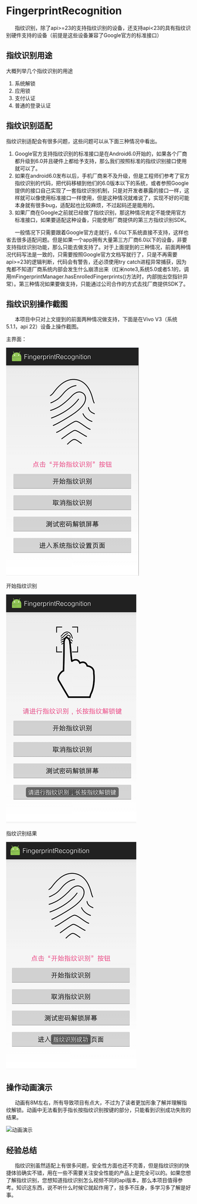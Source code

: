 # FingerprintRecognition
&nbsp;&nbsp;&nbsp;&nbsp;&nbsp;&nbsp;指纹识别，除了api>=23的支持指纹识别的设备，还支持api&lt;23的具有指纹识别硬件支持的设备（前提是这些设备兼容了Google官方的标准接口）
## 指纹识别用途
大概列举几个指纹识别的用途

1. 系统解锁
2. 应用锁
3. 支付认证
4. 普通的登录认证


## 指纹识别适配
指纹识别适配会有很多问题，这些问题可以从下面三种情况中看出。

1. Google官方支持指纹识别的标准接口是在Android6.0开始的，如果各个厂商都升级到6.0并且硬件上都给予支持，那么我们按照标准的指纹识别接口使用就可以了。
2. 如果在android6.0发布以后，手机厂商来不及升级，但是工程师们参考了官方指纹识别的代码，把代码移植到他们的6.0版本以下的系统，或者参照Google提供的接口自己实现了一套指纹识别机制，只是对开发者暴露的接口一样，这样就可以像使用标准接口一样使用，但是这种情况就难说了，实现不好的可能本身就有很多bug，适配起也比较麻烦，不过起码还是能用的。
3. 如果厂商在Google之前就已经做了指纹识别，那这种情况肯定不能使用官方标准接口，如果要适配这种设备，只能使用厂商提供的第三方指纹识别SDK。

&nbsp;&nbsp;&nbsp;&nbsp;&nbsp;&nbsp;一般情况下只需要跟着Google官方走就行，6.0以下系统直接不支持，这样也省去很多适配问题。但是如果一个app拥有大量第三方厂商6.0以下的设备，非要支持指纹识别功能，那么只能去做支持了。对于上面提到的三种情况，前面两种情况代码写法是一致的，只需要按照Google官方文档写就行了，只是不再需要api>=23的逻辑判断，代码会有警告，还必须使用try catch进程异常捕获，因为鬼都不知道厂商系统内部会发生什么崩溃出来（红米note3,系统5.0或者5.1的，调用mFingerprintManager.hasEnrolledFingerprints()方法时，内部抛出空指针异常）。第三种情况如果要做支持，只能通过公司合作的方式去找厂商提供SDK了。

## 指纹识别操作截图
&nbsp;&nbsp;&nbsp;&nbsp;&nbsp;&nbsp;本项目中只对上文提到的前面两种情况做支持，下面是在Vivo V3（系统5.1.1，api 22）设备上操作截图。

主界面：

![未开始使用](/docpic/fingerprint1.png "指纹识别默认界面，点击开始指纹识别按钮启动指纹识别功能")

开始指纹识别

![开始](/docpic/fingerprint2.png "可以长按指纹解锁键进行指纹识别")

指纹识别结果

![识别成功](/docpic/fingerprint3.png "指纹识别成功提示")

## 操作动画演示

&nbsp;&nbsp;&nbsp;&nbsp;&nbsp;&nbsp;动画有8M左右，所有导致项目有点大，不过为了读者更加形象了解并理解指纹解锁。动画中无法看到手指长按指纹识别按键的部分，只能看到识别成功失败的结果。

![动画演示](/docpic/vivo_v3_fingerprint.gif "演示操作流程")

## 经验总结
&nbsp;&nbsp;&nbsp;&nbsp;&nbsp;&nbsp;指纹识别虽然适配上有很多问题，安全性方面也还不完善，但是指纹识别的快捷体验确实不错，用在一些不需要关注安全性能的产品上是完全可以的。如果您想了解指纹识别，您想知道指纹识别怎么视频不同的api版本，那么本项目值得参考。知识这东西，说不听什么时候它就起作用了，技多不压身，多学习多了解是好事。